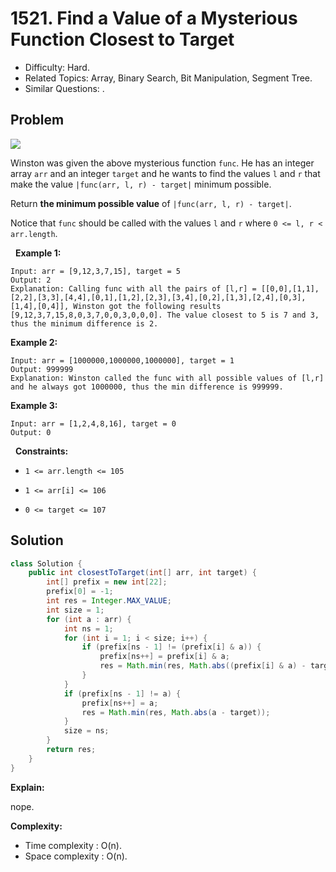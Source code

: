 # 1521. Find a Value of a Mysterious Function Closest to Target

- Difficulty: Hard.
- Related Topics: Array, Binary Search, Bit Manipulation, Segment Tree.
- Similar Questions: .

## Problem


![](https://assets.leetcode.com/uploads/2020/07/09/change.png)


Winston was given the above mysterious function ```func```. He has an integer array ```arr``` and an integer ```target``` and he wants to find the values ```l``` and ```r``` that make the value ```|func(arr, l, r) - target|``` minimum possible.

Return **the minimum possible value** of ```|func(arr, l, r) - target|```.

Notice that ```func``` should be called with the values ```l``` and ```r``` where ```0 <= l, r < arr.length```.

 
**Example 1:**

```
Input: arr = [9,12,3,7,15], target = 5
Output: 2
Explanation: Calling func with all the pairs of [l,r] = [[0,0],[1,1],[2,2],[3,3],[4,4],[0,1],[1,2],[2,3],[3,4],[0,2],[1,3],[2,4],[0,3],[1,4],[0,4]], Winston got the following results [9,12,3,7,15,8,0,3,7,0,0,3,0,0,0]. The value closest to 5 is 7 and 3, thus the minimum difference is 2.
```

**Example 2:**

```
Input: arr = [1000000,1000000,1000000], target = 1
Output: 999999
Explanation: Winston called the func with all possible values of [l,r] and he always got 1000000, thus the min difference is 999999.
```

**Example 3:**

```
Input: arr = [1,2,4,8,16], target = 0
Output: 0
```

 
**Constraints:**


	
- ```1 <= arr.length <= 105```
	
- ```1 <= arr[i] <= 106```
	
- ```0 <= target <= 107```



## Solution

```java
class Solution {
    public int closestToTarget(int[] arr, int target) {
        int[] prefix = new int[22];
        prefix[0] = -1;
        int res = Integer.MAX_VALUE;
        int size = 1;
        for (int a : arr) {
            int ns = 1;
            for (int i = 1; i < size; i++) {
                if (prefix[ns - 1] != (prefix[i] & a)) {
                    prefix[ns++] = prefix[i] & a;
                    res = Math.min(res, Math.abs((prefix[i] & a) - target));
                }
            }
            if (prefix[ns - 1] != a) {
                prefix[ns++] = a;
                res = Math.min(res, Math.abs(a - target));
            }
            size = ns;
        }
        return res;
    }
}
```

**Explain:**

nope.

**Complexity:**

* Time complexity : O(n).
* Space complexity : O(n).

